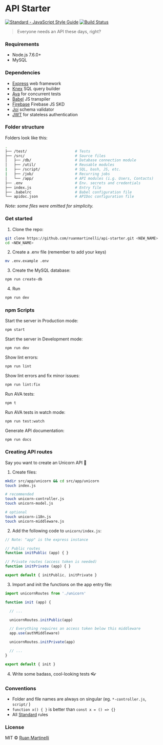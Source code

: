 # API Starter

<a href="https://standardjs.com"><img src="https://img.shields.io/badge/code_style-standard-brightgreen.svg" alt="Standard - JavaScript Style Guide"></a>
[![Build Status](https://travis-ci.org/ruanmartinelli/api-starter.svg?branch=master)](https://travis-ci.org/ruanmartinelli/api-starter)

> Everyone needs an API these days, right?

### Requirements

* Node.js 7.6.0+
* MySQL

### Dependencies

* [Express](https://github.com/expressjs/express) web framework
* [Knex](http://knexjs.org/) SQL query builder
* [Ava](https://github.com/avajs) for concurrent tests
* [Babel](https://babeljs.io) JS transpiler
* [Firebase](https://github.com/firebase/firebase-js-sdk) Firebase JS SKD
* [Joi](https://github.com/hapijs/joi) schema validator
* [JWT](https://jwt.io/) for stateless authentication

### Folder structure

Folders look like this:

```bash
.
├── /test/                      # Tests
├── /src/                       # Source files
│   ├── /db/                    # Database connection module
│   ├── /util/                  # Reusable modules
|   ├── /script/                # SQL, bash, JS, etc.
|   ├── /job/                   # Recurring jobs
│   └── /app/                   # API modules (i.g. Users, Contacts)
├── .env                        # Env. secrets and credentials 
├── index.js                    # Entry file
├── .babelrc                    # Babel configuration file
└── apidoc.json                 # APIDoc configuration file
```
_Note: some files were omitted for simplicity._

### Get started

1. Clone the repo:

```bash
git clone https://github.com/ruanmartinelli/api-starter.git <NEW_NAME>
cd <NEW_NAME>
```
2. Create a .env file (remember to add your keys)

```bash
mv .env.example .env
```

3. Create the MySQL database:

```bash
npm run create-db
```

4. Run

```bash
npm run dev
```

### npm Scripts

Start the server in Production mode:
```bash
npm start 
```

Start the server in Development mode:
```bash
npm run dev 
```

Show lint errors:
```bash
npm run lint
```

Show lint errors and fix minor issues:
```bash
npm run lint:fix
```

Run AVA tests:
```bash
npm t
```

Run AVA tests in watch mode:
```bash
npm run test:watch
```

Generate API documentation:
```bash
npm run docs
```

### Creating API routes

Say you want to create an Unicorn API :unicorn:

1. Create files:

```bash
mkdir src/app/unicorn && cd src/app/unicorn
touch index.js 

# recommended
touch unicorn-controller.js 
touch unicorn-model.js

# optional
touch unicorn-i18n.js
touch unicorn-middleware.js
```

2. Add the following code to `unicorn/index.js`:

```js
// Note: "app" is the express instance

// Public routes
function initPublic (app) { }

// Private routes (access token is needed)
function initPrivate (app) { }

export default { initPublic, initPrivate }
```

3. Import and init the functions on the app entry file:

```js
import unicornRoutes from './unicorn'

function init (app) {

  // ...

  unicornRoutes.initPublic(app)

  // Everything requires an access token below this middleware
  app.use(authMiddleware)

  unicornRoutes.initPrivate(app)

  // ...
}

export default { init }
```

4. Write some badass, cool-looking tests :eyeglasses:

### Conventions

- Folder and file names are always on singular (eg. `*-controller.js`, `script/` )
- `function x() { }` is better than `const x = () => {}`
- All [Standard](https://standardjs.com) rules

### License

MIT © [Ruan Martinelli](http://ruanmartinelli.com)
